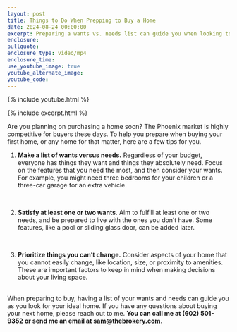 ```yaml
---
layout: post
title: Things to Do When Prepping to Buy a Home
date: 2024-08-24 00:00:00
excerpt: Preparing a wants vs. needs list can guide you when looking to buy a home.
enclosure:
pullquote:
enclosure_type: video/mp4
enclosure_time:
use_youtube_image: true
youtube_alternate_image:
youtube_code:
---
```

{% include youtube.html %}

{% include excerpt.html %}

Are you planning on purchasing a home soon? The Phoenix market is highly competitive for buyers these days. To help you prepare when buying your first home, or any home for that matter, here are a few tips for you.

1. **Make a list of wants versus needs.** Regardless of your budget, everyone has things they want and things they absolutely need. Focus on the features that you need the most, and then consider your wants. For example, you might need three bedrooms for your children or a three-car garage for an extra vehicle.

   &nbsp;

2. **Satisfy at least one or two wants**. Aim to fulfill at least one or two needs, and be prepared to live with the ones you don’t have. Some features, like a pool or sliding glass door, can be added later.

   &nbsp;

3. **Prioritize things you can’t change.** Consider aspects of your home that you cannot easily change, like location, size, or proximity to amenities. These are important factors to keep in mind when making decisions about your living space.

<br>When preparing to buy, having a list of your wants and needs can guide you as you look for your ideal home. If you have any questions about buying your next home, please reach out to me. **You can call me at (602) 501-9352 or send me an email at sam@thebrokery.com.**